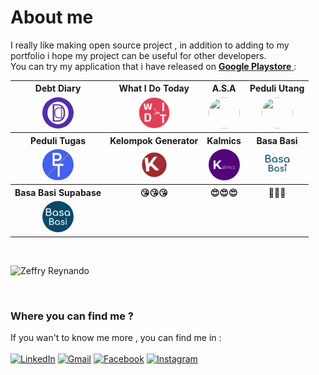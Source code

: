 # About me

I really like making open source project , in addition to adding to my portfolio i hope my project can be useful for other developers.
<br>
You can try my application that i have released on <a target="_blank" href="https://play.google.com/store/search?q=pub%3A%20Zeffry%20Reynando&c=apps"> <b>Google Playstore</b> </a> :
<br>
<table>
  
  <tr>
    <th>Debt Diary</th>
    <th>What I Do Today</th>
    <th>A.S.A</th>
    <th>Peduli Utang</th>
  </tr>
  
  <tr align="center">
    <td>
           <a target="_top" href="https://play.google.com/store/apps/details?id=id.zeffry.debt_diary"><img src="https://github.com/zgramming/Debt-Diary/blob/master/assets/images/icon-app.png" height="50" width="50" style="border-radius:50%"></a>
    </td>
    <td>
      <a target="_blank" href="https://play.google.com/store/apps/details?id=id.zeffry.voice_task_app"><img src="https://github.com/zgramming/What-I-Do-Today/blob/master/assets/images/icon-app.png" height="50" width="50" style="border-radius:50%"></a>
    </td>
    <td> 
    <a target="_blank" href="https://play.google.com/store/apps/details?id=id.zeffry.atur_semua_aktifitas"><img src="https://github.com/zgramming/A.S.A/blob/master/assets/images/logo.png" height="50" width="50" style="border-radius:50%"></a>
    </td>
    <td> 
    <a target="_blank" href="https://play.google.com/store/apps/details?id=reynando.zeffry.peduli_utang"><img src="https://github.com/zgramming/Peduli-Utang/blob/master/asset/images/logo_primary.png" height="50" width="50" style="border-radius:50%"></a>
    </td>
  </tr>
  
 <tr>
    <th>Peduli Tugas</th>
    <th>Kelompok Generator</th>
    <th>Kalmics</th>
   <th>Basa Basi</th>
  </tr>
  <tr align="center">
    <td>
      <a target="_blank" href="https://play.google.com/store/apps/details?id=reynando.zeffry.peduli_tugas"><img src="https://github.com/zgramming/Peduli-Tugas/blob/master/asset/images/logo_peduli_tugas.png" height="50" width="50" style="border-radius:50%"></a>
    </td>
    <td>
      <a target="_blank" href="https://play.google.com/store/apps/details?id=reynando.zeffry.kelompok_generator"><img src="https://github.com/zgramming/Kelompok-Generator/blob/main/assets/images/logo_transparent.png" height="50" width="50" style="border-radius:50%; "></a>
    </td>
    <td>
     <a target="_blank" href="https://play.google.com/store/apps/details?id=reynando.zeffry.kalmics"><img src="https://github.com/zgramming/Kalmics/blob/main/assets/images/Kalmics.png" height="50" width="50" style="border-radius:50%; "></a>
    </td>
    <td>
     <a target="_blank" href="https://play.google.com/store/apps/details?id=zeffry.reynando.basa_basi"><img src="https://github.com/zgramming/Basa-Basi/blob/main/assets/images/logo_primary.png" height="50" width="50" style="border-radius:50%; "></a>
    </td>
  </tr>
  
  <tr>
    <th>Basa Basi Supabase</th>
    <th>😘😘😘</th>
    <th>😍😍😍</th>
    <th>🥰🥰🥰</th>
  </tr>
  
  <tr align="center">
    <td>
      <a target="_blank" href="https://play.google.com/store/apps/details?id=zeffry.reynando.basa_basi_supabase"><img src="https://github.com/zgramming/Basa-Basi-Supabase/blob/main/assets/images/logo_primary_bg.png" height="50" width="50" style="border-radius:50%"></a>
    </td>
    <td></td>
    <td></td>
    <td></td>
  </tr>
  
  
  
  
 </table>


<br>

![Zeffry Reynando](https://github-readme-stats.vercel.app/api?username=zgramming&show_icons=true)

<br>

### Where you can find me ?

If you wan't to know me more , you can find me in : <br><br>
[![LinkedIn](https://img.shields.io/badge/LinkedIn-0077B5?style=for-the-badge&logo=linkedin&logoColor=white)](https://www.linkedin.com/in/zeffry-reynando/)
[![Gmail](https://img.shields.io/badge/Gmail-D14836?style=for-the-badge&logo=gmail&logoColor=white)](https://mail.google.com/mail/u/0/?fs=1&to=zeffry.reynando@gmail.com&su=Hello&body=BODY&tf=cm)
[![Facebook](https://img.shields.io/badge/Facebook-1877F2?style=for-the-badge&logo=facebook&logoColor=white)](https://web.facebook.com/zeffry.reynando)
[![Instagram](https://img.shields.io/badge/Instagram-E4405F?style=for-the-badge&logo=instagram&logoColor=white)](https://www.instagram.com/zeffry_reynando/)
